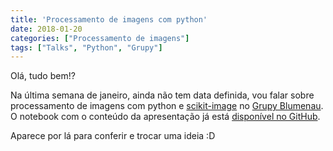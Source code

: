 ```yaml
---
title: 'Processamento de imagens com python'
date: 2018-01-20
categories: ["Processamento de imagens"]
tags: ["Talks", "Python", "Grupy"]
---
```


Olá, tudo bem!?

Na última semana de janeiro, ainda não tem data definida, vou falar sobre processamento de imagens com python e [scikit-image](http://scikit-image.org/) no [Grupy Blumenau](https://www.meetup.com/hackerspaceblumenau/events/trlwpnyxcbkc/).
O notebook com o conteúdo da apresentação já está [disponível no GitHub](https://github.com/ejulio/talks/blob/master/processamento-imagens-python/Processamento%20de%20imagens%20com%20python.ipynb).

Aparece por lá para conferir e trocar uma ideia :D

